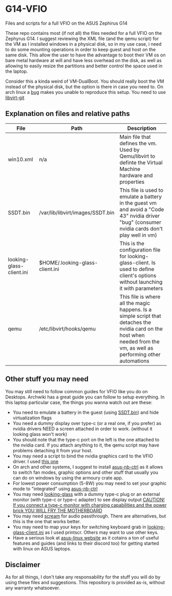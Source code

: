 # G14-VFIO
Files and scripts for a full VFIO on the ASUS Zephirus G14

These repo contains most (if not all) the files needed for a full VFIO on the Zephyrus G14.
I suggest reviewing the XML file (and the qemu script) for the VM as I installed windows in a physical disk, so in my use case, i need to do some mounting operations in order to keep guest and host on the same disk.
This allow the user to have the advantage to boot their VM os on bare metal hardware at will and have less overhead on the disk, as well as allowing to easily resize the partitions and better control the space used in the laptop.

Consider this a kinda weird of VM-DualBoot. You should really boot the VM instead of the physical disk, but the option is there in case you need to.
On arch linux a [bug](https://bugs.archlinux.org/task/67921) makes you unable to reproduce this setup. You need to use [libvirt-git](https://aur.archlinux.org/packages/libvirt-git)


## Explanation on files and relative paths

| File | Path | Description |
|-|-|-|
| win10.xml | n/a | Main file that defines the vm. Used by Qemu/libvirt to definte the Virtual Machine hardware and properties |
| SSDT.bin | /var/lib/libvirt/images/SSDT.bin | This file is used to emulate a battery in the guest vm and avoid a "Code 43" nvidia driver "bug" (consumer nvidia cards don't play well in vm) |
| looking-glass-client.ini | $HOME/.looking-glass-client.ini | This is the configuration file for looking-glass-client. Is used to define client's options without launching it with parameters |
| qemu | /etc/libvirt/hooks/qemu | This file is where all the magic happens. Is a simple script that detaches the nvidia card on the host when needed from the vm, as well as performing other automations |


## Other stuff you may need

You may still need to follow common guides for VFIO like you do on Desktops. Archwiki has a great guide you can follow to setup everything.
In this laptop particular case, the things you wanna watch out are these:
* You need to emulate a battery in the guest (using [SSDT.bin](../master/SSDT.bin)) and hide virtualization flags
* You need a dummy display over type-c (or a real one, if you prefer) as nvidia drivers NEED a screen attached in order to work. (without it looking glass won't work)
* You should note that the type-c port on the left is the one attached to the nvidia card. If you attach anything to it, the qemu script may have problems detaching it from your host.
* You may need a script to bind the nvidia graphics card to the VFIO driver. I used [this one](https://github.com/andre-richter/vfio-pci-bind)
* On arch and other systems, I suggest to install [asus-nb-ctrl](https://gitlab.com/asus-linux/asus-nb-ctrl) as it allows to switch fan modes, graphic options and other stuff that usually you can do on windows by using the armoury crate app.
* For lowest power consumption (5-8W) you may need to set your graphic mode to "integrated" using [asus-nb-ctrl](https://gitlab.com/asus-linux/asus-nb-ctrl)
* You may need [looking-glass](https://github.com/gnif/LookingGlass) with a dummy type-c plug or an external monitor (with type-c or type-c adapter) to see display output [CAUTION! If you connect a type-c monitor with charging capabilities and the power brick YOU WILL FRY THE MOTHERBOARD](https://www.reddit.com/r/ZephyrusG14/comments/inrdx3/usbc_power_delivery_power_adapter_issue/)
* You may need [scream](https://github.com/duncanthrax/scream) for audio passthrough. There are alternatives, but this is the one that works better.
* You may need to map your keys for switching keyboard grab in [looking-glass-client.ini](../master/looking-glass-client.ini) as I used printscr. Others may want to use other keys.
* Have a serious look at [asus-linux website](https://asus-linux.org/) as it cotains a ton of useful features and guides (and links to their discord too) for getting started with linux on ASUS laptops.


## Disclaimer

As for all things, I don't take any responsability for the stuff you will do by using these files and suggestions. This repository is provided as-is, without any warranty whatsoever.
